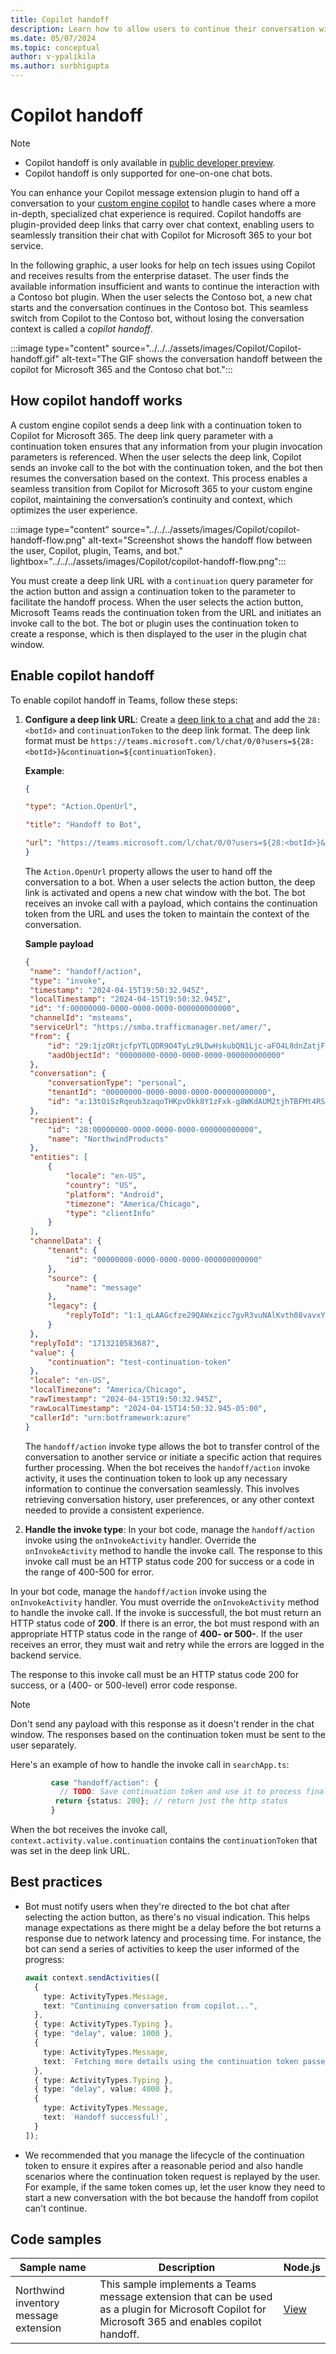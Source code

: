 ```yaml
---
title: Copilot handoff
description: Learn how to allow users to continue their conversation with custom engine copilot from the copilot for Microsoft 365.
ms.date: 05/07/2024
ms.topic: conceptual
author: v-ypalikila
ms.author: surbhigupta
---
```


# Copilot handoff

> [!NOTE]
>
> * Copilot handoff is only available in [public developer preview](../../../resources/dev-preview/developer-preview-intro.md).
> * Copilot handoff is only supported for one-on-one chat bots.

You can enhance your Copilot message extension plugin to hand off a conversation to your [custom engine copilot](/microsoft-365-copilot/extensibility/overview-custom-engine-copilot) to handle cases where a more in-depth, specialized chat experience is required. Copilot handoffs are plugin-provided deep links that carry over chat context, enabling users to seamlessly transition their chat with Copilot for Microsoft 365 to your bot service.

In the following graphic, a user looks for help on tech issues using Copilot and receives results from the enterprise dataset. The user finds the available information insufficient and wants to continue the interaction with a Contoso bot plugin.​ When the user selects the Contoso bot, a new chat starts and the conversation continues in the Contoso bot. This seamless switch from Copilot to the Contoso bot, without losing the conversation context is called a *copilot handoff*.

:::image type="content" source="../../../assets/images/Copilot/Copilot-handoff.gif" alt-text="The GIF shows the conversation handoff between the copilot for Microsoft 365 and the Contoso chat bot.":::

## How copilot handoff works

A custom engine copilot sends a deep link with a continuation token to Copilot for Microsoft 365. The deep link query parameter with a continuation token ensures that any information from your plugin invocation parameters is referenced. When the user selects the deep link, Copilot sends an invoke call to the bot with the continuation token, and the bot then resumes the conversation based on the context. This process enables a seamless transition from Copilot for Microsoft 365 to your custom engine copilot, maintaining the conversation’s continuity and context, which optimizes the user experience.

:::image type="content" source="../../../assets/images/Copilot/copilot-handoff-flow.png" alt-text="Screenshot shows the handoff flow between the user, Copilot, plugin, Teams, and bot." lightbox="../../../assets/images/Copilot/copilot-handoff-flow.png":::

You must create a deep link URL with a `continuation` query parameter for the action button and assign a continuation token to the parameter to facilitate the handoff process. When the user selects the action button, Microsoft Teams reads the continuation token from the URL and initiates an invoke call to the bot. The bot or plugin uses the continuation token to create a response, which is then displayed to the user in the plugin chat window.

## Enable copilot handoff

To enable copilot handoff in Teams, follow these steps:

1. **Configure a deep link URL**: Create a [deep link to a chat](../../../concepts/build-and-test/deep-link-teams.md#configure-deep-link-to-start-a-chat-manually) and add the `28:<botId>` and `continuationToken` to the deep link format. The deep link format must be `https://teams.microsoft.com/l/chat/0/0?users=${28:<botId>}&continuation=${continuationToken}`.

   **Example**:

   ```JSON
   { 

   "type": "Action.OpenUrl", 

   "title": "Handoff to Bot", 

   "url": "https://teams.microsoft.com/l/chat/0/0?users=${28:<botId>}&continuation=${continuationToken}" 
   }
   ```

   The `Action.OpenUrl` property allows the user to hand off the conversation to a bot. When a user selects the action button, the deep link is activated and opens a new chat window with the bot. The bot receives an invoke call with a payload, which contains the continuation token from the URL and uses the token to maintain the context of the conversation.

   **Sample payload**

   ```json
   { 
    "name": "handoff/action", 
    "type": "invoke", 
    "timestamp": "2024-04-15T19:50:32.945Z", 
    "localTimestamp": "2024-04-15T19:50:32.945Z", 
    "id": "f:00000000-0000-0000-0000-000000000000",
    "channelId": "msteams", 
    "serviceUrl": "https://smba.trafficmanager.net/amer/", 
    "from": { 
        "id": "29:1jzORtjcfpYTLQDR9O4TyLz9LDwHskubQN1Ljc-aFO4L8dnZatjFpSw1PCGa-Mm-Jo4uLp67Lvekcjq2hkPoxdA", 
        "aadObjectId": "00000000-0000-0000-0000-000000000000" 
    }, 
    "conversation": { 
        "conversationType": "personal", 
        "tenantId": "00000000-0000-0000-0000-000000000000",
        "id": "a:13tOiSzRqeub3zaqoTHKpvOkk8Y1zFxk-g8WKdAUM2tjhTBFMt4RSuL8YWi7uwFNBmbxsyzYYktJEyfimYXYiEoplQ34aJs1y8trDb7EIcG09xOjSUieHVzFZ2b8tkagZ" 
    }, 
    "recipient": { 
        "id": "28:00000000-0000-0000-0000-000000000000", 
        "name": "NorthwindProducts" 
    }, 
    "entities": [ 
        { 
            "locale": "en-US", 
            "country": "US", 
            "platform": "Android", 
            "timezone": "America/Chicago", 
            "type": "clientInfo" 
        } 
    ], 
    "channelData": { 
        "tenant": { 
            "id": "00000000-0000-0000-0000-000000000000" 
        }, 
        "source": { 
            "name": "message" 
        }, 
        "legacy": { 
            "replyToId": "1:1_qLAAGcfze29QAWxzicc7gvR3vuNAlKvth08vavxYYs" 
        } 
    }, 
    "replyToId": "1713210583687", 
    "value": { 
        "continuation": "test-continuation-token" 
    }, 
    "locale": "en-US", 
    "localTimezone": "America/Chicago", 
    "rawTimestamp": "2024-04-15T19:50:32.945Z", 
    "rawLocalTimestamp": "2024-04-15T14:50:32.945-05:00", 
    "callerId": "urn:botframework:azure" 
   }
   ```

   The `handoff/action` invoke type allows the bot to transfer control of the conversation to another service or initiate a specific action that requires further processing. When the bot receives the `handoff/action` invoke activity, it uses the continuation token to look up any necessary information to continue the conversation seamlessly. This involves retrieving conversation history, user preferences, or any other context needed to provide a consistent experience.

1. **Handle the invoke type**: In your bot code, manage the `handoff/action` invoke using the `onInvokeActivity` handler. Override the `onInvokeActivity` method to handle the invoke call. The response to this invoke call must be an HTTP status code 200 for success or a code in the range of 400-500 for error.

In your bot code, manage the `handoff/action` invoke using the `onInvokeActivity` handler. You must override the `onInvokeActivity` method to handle the invoke call. If the invoke is successfull, the bot must return an HTTP status code of **200**. If there is an error, the bot must respond with an appropriate HTTP status code in the range of **400- or 500-**. If the user receives an error, they must wait and retry while the errors are logged in the backend service.

The response to this invoke call must be an HTTP status code 200 for success, or a (400- or 500-level) error code response.

   > [!NOTE]
   > Don't send any payload with this response as it doesn't render in the chat window. The responses based on the continuation token must be sent to the user separately.

   Here's an example of how to handle the invoke call in `searchApp.ts`:

   ```typescript
            case "handoff/action": {
              // TODO: Save continuation token and use it to process final response to user later
             return {status: 200}; // return just the http status
            }
   ```

   When the bot receives the invoke call, `context.activity.value.continuation` contains the `continuationToken` that was set in the deep link URL.

## Best practices

* Bot must notify users when they're directed to the bot chat after selecting the action button, as there's no visual indication. This helps manage expectations as there might be a delay before the bot returns a response due to network latency and processing time. For instance, the bot can send a series of activities to keep the user informed of the progress:

    ```typescript
    await context.sendActivities([
      {
        type: ActivityTypes.Message,
        text: "Continuing conversation from copilot...",
      },
      { type: ActivityTypes.Typing },
      { type: "delay", value: 1000 },
      {
        type: ActivityTypes.Message,
        text: `Fetching more details using the continuation token passed: ${continuationToken}`,
      },
      { type: ActivityTypes.Typing },
      { type: "delay", value: 4000 },
      {
        type: ActivityTypes.Message,
        text: `Handoff successful!`,
      }
    ]);
    
    ```

* We recommended that you manage the lifecycle of the continuation token to ensure it expires after a reasonable period and also handle scenarios where the continuation token request is replayed by the user. For example, if the same token comes up, let the user know they need to start a new conversation with the bot because the handoff from copilot can't continue.

## Code samples

|Sample name | Description | Node.js|
| ----------------------|--------------------------------------------------------------------------------------------------------------------------------------------------------------------------------------------------------------------------------------------------------------------- | ----------------------------------------------------------------------------------------------------------- |
| Northwind inventory message extension                               | This sample implements a Teams message extension that can be used as a plugin for Microsoft Copilot for Microsoft 365 and enables copilot handoff.             | [View](https://github.com/OfficeDev/Copilot-for-M365-Plugins-Samples/tree/main/samples/msgext-northwind-inventory-ts)              |
